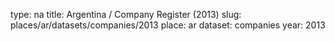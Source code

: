 type: na
title: Argentina / Company Register (2013)
slug: places/ar/datasets/companies/2013
place: ar
dataset: companies
year: 2013
